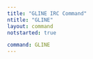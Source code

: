 ```yaml
---
title: "GLINE IRC Command"
ntitle: "GLINE"
layout: command
notstarted: true

command: GLINE
---
```

